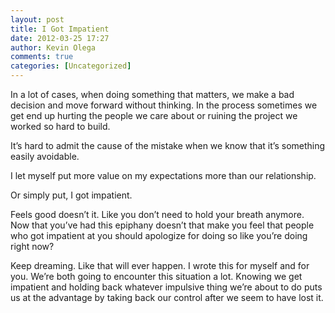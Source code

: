 ```yaml
---
layout: post
title: I Got Impatient
date: 2012-03-25 17:27
author: Kevin Olega
comments: true
categories: [Uncategorized]
---
```

In a lot of cases, when doing something that matters, we make a bad decision and move forward without thinking. In the process sometimes we get end up hurting the people we care about or ruining the project we worked so hard to build.

It’s hard to admit the cause of the mistake when we know that it’s something easily avoidable. 

I let myself put more value on my expectations more than our relationship.

Or simply put, I got impatient.

Feels good doesn’t it. Like you don’t need to hold your breath anymore. Now that you’ve had this epiphany doesn’t that make you feel that people who got impatient at you should apologize for doing so like you’re doing right now?

Keep dreaming. Like that will ever happen. I wrote this for myself and for you. We’re both going to encounter this situation a lot. Knowing we get impatient and holding back whatever impulsive thing we’re about to do puts us at the advantage by taking back our control after we seem to have lost it. 
